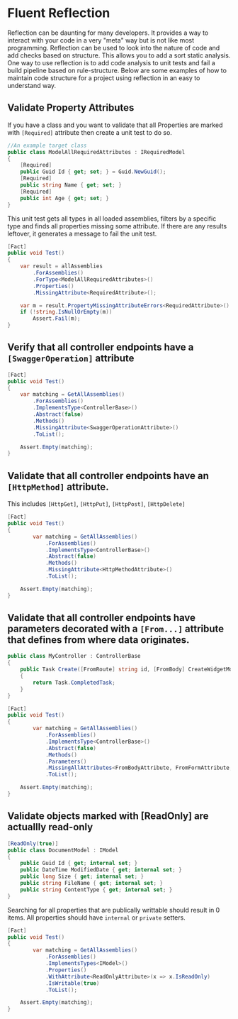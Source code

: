 # Fluent Reflection

Reflection can be daunting for many developers. It provides a way to interact with your code in a very "meta" way but is not like most programming.
Reflection can be used to look into the nature of code and add checks based on structure. This allows you to add a sort static analysis.
One way to use reflection is to add code analysis to unit tests and fail a build pipeline based on rule-structure.
Below are some examples of how to maintain code structure for a project using reflection in an easy to understand way.

## Validate Property Attributes

If you have a class and you want to validate that all Properties are marked with `[Required]` attribute then create a unit test to do so.

```csharp
//An example target class
public class ModelAllRequiredAttributes : IRequiredModel
{
    [Required]
    public Guid Id { get; set; } = Guid.NewGuid();
    [Required]
    public string Name { get; set; }
    [Required]
    public int Age { get; set; }
}
```

This unit test gets all types in all loaded assemblies, filters by a specific type and finds all properties missing some attribute. If there are any results leftover, it generates a message to fail the unit test.

```csharp
[Fact]
public void Test()
{
    var result = allAssemblies
        .ForAssemblies()
        .ForType<ModelAllRequiredAttributes>()
        .Properties()
        .MissingAttribute<RequiredAttribute>();

    var m = result.PropertyMissingAttributeErrors<RequiredAttribute>().ErrorMessage;
    if (!string.IsNullOrEmpty(m))
        Assert.Fail(m);
}
```
## Verify that all controller endpoints have a `[SwaggerOperation]` attribute

```csharp
[Fact]
public void Test()
{
    var matching = GetAllAssemblies()
        .ForAssemblies()
        .ImplementsType<ControllerBase>()
        .Abstract(false)
        .Methods()
        .MissingAttribute<SwaggerOperationAttribute>()
        .ToList();

    Assert.Empty(matching);
}
```

## Validate that all controller endpoints have an `[HttpMethod]` attribute.

This includes `[HttpGet]`, `[HttpPut]`, `[HttpPost]`, `[HttpDelete]`

```csharp
[Fact]
public void Test()
{
        var matching = GetAllAssemblies()
            .ForAssemblies()
            .ImplementsType<ControllerBase>()
            .Abstract(false)
            .Methods()
            .MissingAttribute<HttpMethodAttribute>()
            .ToList();

    Assert.Empty(matching);
}
```

## Validate that all controller endpoints have parameters decorated with a `[From...]` attribute that defines from where data originates.

```csharp
public class MyController : ControllerBase
{
    public Task Create([FromRoute] string id, [FromBody] CreateWidgetModel model)
    {
        return Task.CompletedTask;
    }
}
```

```csharp
[Fact]
public void Test()
{
        var matching = GetAllAssemblies()
            .ForAssemblies()
            .ImplementsType<ControllerBase>()
            .Abstract(false)
            .Methods()
            .Parameters()
            .MissingAllAttributes<FromBodyAttribute, FromFormAttribute, FromQueryAttribute, FromRouteAttribute, FromServicesAttribute>()
            .ToList();

    Assert.Empty(matching);
}
```

## Validate objects marked with [ReadOnly] are actuallly read-only

```csharp
[ReadOnly(true)]
public class DocumentModel : IModel
{
    public Guid Id { get; internal set; }
    public DateTime ModifiedDate { get; internal set; }
    public long Size { get; internal set; }
    public string FileName { get; internal set; }
    public string ContentType { get; internal set; }
}
```

Searching for all properties that are publically writtable should result in 0 items. All properties should have `internal` or `private` setters.

```csharp
[Fact]
public void Test()
{
        var matching = GetAllAssemblies()
            .ForAssemblies()
            .ImplementsTypes<IModel>()
            .Properties()
            .WithAttribute<ReadOnlyAttribute>(x => x.IsReadOnly)
            .IsWritable(true)
            .ToList();

    Assert.Empty(matching);
}
```

